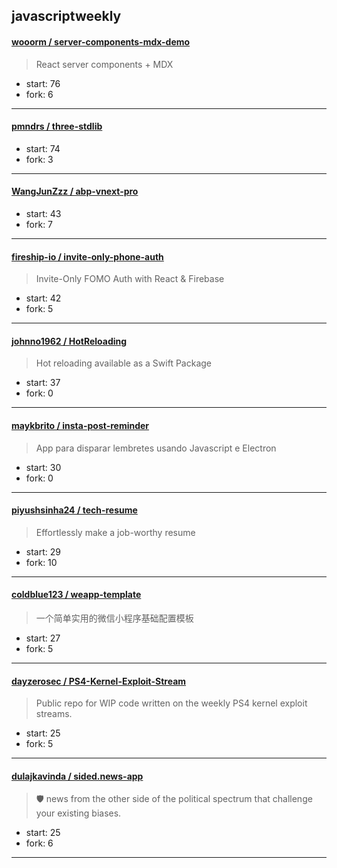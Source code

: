 ## javascriptweekly

#### [wooorm / server-components-mdx-demo](https://github.com/wooorm/server-components-mdx-demo)

> React server components + MDX

+ start: 76
+ fork: 6

----


#### [pmndrs / three-stdlib](https://github.com/pmndrs/three-stdlib)

> 

+ start: 74
+ fork: 3

----


#### [WangJunZzz / abp-vnext-pro](https://github.com/WangJunZzz/abp-vnext-pro)

> 

+ start: 43
+ fork: 7

----


#### [fireship-io / invite-only-phone-auth](https://github.com/fireship-io/invite-only-phone-auth)

> Invite-Only FOMO Auth with React & Firebase

+ start: 42
+ fork: 5

----


#### [johnno1962 / HotReloading](https://github.com/johnno1962/HotReloading)

> Hot reloading available as a Swift Package

+ start: 37
+ fork: 0

----


#### [maykbrito / insta-post-reminder](https://github.com/maykbrito/insta-post-reminder)

> App para disparar lembretes usando Javascript e Electron

+ start: 30
+ fork: 0

----


#### [piyushsinha24 / tech-resume](https://github.com/piyushsinha24/tech-resume)

> Effortlessly make a job-worthy resume

+ start: 29
+ fork: 10

----


#### [coldblue123 / weapp-template](https://github.com/coldblue123/weapp-template)

> 一个简单实用的微信小程序基础配置模板

+ start: 27
+ fork: 5

----


#### [dayzerosec / PS4-Kernel-Exploit-Stream](https://github.com/dayzerosec/PS4-Kernel-Exploit-Stream)

> Public repo for WIP code written on the weekly PS4 kernel exploit streams.

+ start: 25
+ fork: 5

----


#### [dulajkavinda / sided.news-app](https://github.com/dulajkavinda/sided.news-app)

> 🛡 news from the other side of the political spectrum that challenge your existing biases.

+ start: 25
+ fork: 6

----

